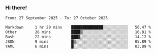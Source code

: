 ### Hi there!

<!--START_SECTION:waka-->

```txt
From: 27 September 2025 - To: 27 October 2025

Markdown     1 hr 29 mins    ██████████████░░░░░░░░░░░   56.47 %
Other        26 mins         ████▒░░░░░░░░░░░░░░░░░░░░   16.81 %
Bash         22 mins         ███▓░░░░░░░░░░░░░░░░░░░░░   14.12 %
JSON         9 mins          █▒░░░░░░░░░░░░░░░░░░░░░░░   05.89 %
YAML         6 mins          █░░░░░░░░░░░░░░░░░░░░░░░░   03.89 %
```

<!--END_SECTION:waka-->
